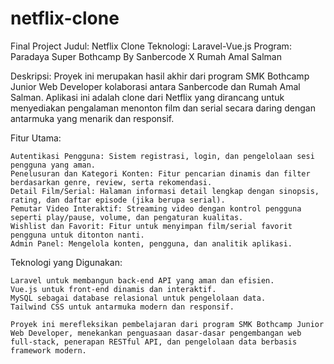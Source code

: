 # netflix-clone

Final Project
Judul: Netflix Clone
Teknologi: Laravel-Vue.js
Program: Paradaya Super Bothcamp By Sanbercode X Rumah Amal Salman

Deskripsi:
Proyek ini merupakan hasil akhir dari program SMK Bothcamp Junior Web Developer kolaborasi antara Sanbercode dan Rumah Amal Salman. Aplikasi ini adalah clone dari Netflix yang dirancang untuk menyediakan pengalaman menonton film dan serial secara daring dengan antarmuka yang menarik dan responsif.

Fitur Utama:

    Autentikasi Pengguna: Sistem registrasi, login, dan pengelolaan sesi pengguna yang aman.
    Penelusuran dan Kategori Konten: Fitur pencarian dinamis dan filter berdasarkan genre, review, serta rekomendasi.
    Detail Film/Serial: Halaman informasi detail lengkap dengan sinopsis, rating, dan daftar episode (jika berupa serial).
    Pemutar Video Interaktif: Streaming video dengan kontrol pengguna seperti play/pause, volume, dan pengaturan kualitas.
    Wishlist dan Favorit: Fitur untuk menyimpan film/serial favorit pengguna untuk ditonton nanti.
    Admin Panel: Mengelola konten, pengguna, dan analitik aplikasi.

Teknologi yang Digunakan:

    Laravel untuk membangun back-end API yang aman dan efisien.
    Vue.js untuk front-end dinamis dan interaktif.
    MySQL sebagai database relasional untuk pengelolaan data.
    Tailwind CSS untuk antarmuka modern dan responsif.

    Proyek ini merefleksikan pembelajaran dari program SMK Bothcamp Junior Web Developer, menekankan penguasaan dasar-dasar pengembangan web full-stack, penerapan RESTful API, dan pengelolaan data berbasis framework modern.
